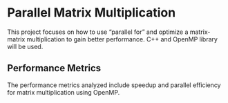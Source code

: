 # Parallel Matrix Multiplication
This project focuses on how to use “parallel for” and optimize a matrix-matrix multiplication to gain better performance. C++ and OpenMP library will be used.

## Performance Metrics

The performance metrics analyzed include speedup and parallel efficiency for matrix multiplication using OpenMP.
